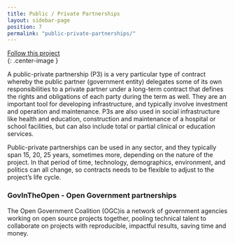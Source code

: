```yaml
---
title: Public / Private Partnerships
layout: sidebar-page
position: 7
permalink: "public-private-partnerships/"
---
```


<div class="end-xs hidden-xs col-md-3 button-wrap">
<a class="usa-button usa-button-outline link--external" href="https://public.govdelivery.com/accounts/KYLOUISVILLE/subscriber/new?category_id=KYLOUISVILLE_C73" target="_blank">Follow this project</a>
</div>{: .center-image }

A public-private partnership (P3) is a very particular type of contract whereby the public partner (government entity) delegates some of its own responsibilities to a private partner under a long-term contract that defines the rights and obligations of each party during the term as well. They are an important tool for developing infrastructure, and typically involve investment and operation and maintenance. P3s are also used in social infrastructure like health and education, construction and maintenance of a hospital or school facilities, but can also include total or partial clinical or education services.

Public-private partnerships can be used in any sector, and they typically span 15, 20, 25 years, sometimes more, depending on the nature of the project. In that period of time, technology, demographics, environment, and politics can all change, so contracts needs to be flexible to adjust to the project’s life cycle.


### GovInTheOpen - Open Government partnerships

The Open Government Coalition (OGC)is a network of government agencies working on open source projects together, pooling technical talent to collaborate on projects with reproducible, impactful results, saving time and money.
